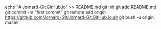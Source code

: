 echo "# Jornard-Git.GitHub.io" >> README.md
git init
git add README.md
git commit -m "first commit"
git remote add origin https://github.com/Jornard-Git/Jornard-Git.GitHub.io.git
git push -u origin master
